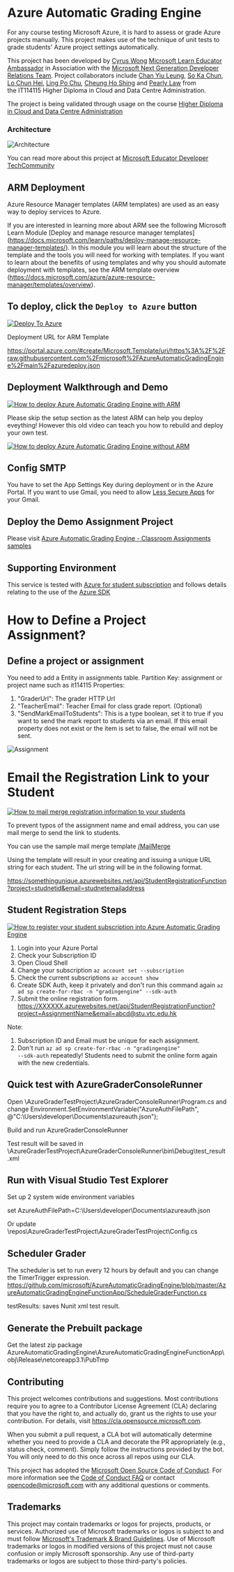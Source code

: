 # Azure Automatic Grading Engine

For any course testing Microsoft Azure, it is hard to assess or grade Azure projects manually. This project makes use of the technique of unit tests to grade students' Azure project settings automatically.

This project has been developed by [Cyrus Wong]( https://www.linkedin.com/in/cyruswong) [Microsoft Learn Educator Ambassador](https://docs.microsoft.com/learn/roles/educator/learn-for-educators-overview) in Association with the [Microsoft Next Generation Developer Relations Team](https://techcommunity.microsoft.com/t5/educator-developer-blog/bg-p/EducatorDeveloperBlog?WT.mc_id=academic-39457-leestott).
Project collaborators include [Chan Yiu Leung](https://www.linkedin.com/in/hadeschan/), [So Ka Chun](https://www.linkedin.com/in/so-ka-chun-0643971a5/), [Lo Chun Hei](https://www.linkedin.com/in/chunhei-lo-86a9301b5/), [Ling Po Chu](https://www.linkedin.com/in/po-chu-ling-88392b1b5/), [Cheung Ho Shing](https://www.linkedin.com/in/cheunghoshing/) and [Pearly Law](https://www.linkedin.com/in/mei-ching-pearly-jean-law-172707171/) from the IT114115 Higher Diploma in Cloud and Data Centre Administration.

The project is being validated through usage on the course [Higher Diploma in Cloud and Data Centre Administration](https://www.vtc.edu.hk/admission/en/programme/it114115-higher-diploma-in-cloud-and-data-centre-administration/)

### Architecture

![Architecture](./images/GraderArchitecture.png)

You can read more about this project at [Microsoft Educator Developer TechCommunity](https://techcommunity.microsoft.com/t5/educator-developer-blog/microsoft-azure-automatic-grading-engine-oct-2021-update/ba-p/2849141?WT.mc_id=academic-39457-leestott)

## ARM Deployment 

Azure Resource Manager templates (ARM templates) are used as an easy way to deploy services to Azure. 

If you are interested in learning more about ARM see the following Microsoft Learn Module [Deploy and manage resource manager templates] (https://docs.microsoft.com/learn/paths/deploy-manage-resource-manager-templates/). In this module you will learn about the structure of the template and the tools you will need for working with templates. If you want to learn about the benefits of using templates and why you should automate deployment with templates, see the ARM template overview (https://docs.microsoft.com/azure/azure-resource-manager/templates/overview). 

## To deploy, click the `Deploy to Azure` button 

[![Deploy To Azure](https://raw.githubusercontent.com/Azure/azure-quickstart-templates/master/1-CONTRIBUTION-GUIDE/images/deploytoazure.svg?sanitize=true)](https://portal.azure.com/#create/Microsoft.Template/uri/https%3A%2F%2Fraw.githubusercontent.com%2Fmicrosoft%2FAzureAutomaticGradingEngine%2Fmain%2Fazuredeploy.json)

Deployment URL for ARM Template 

https://portal.azure.com/#create/Microsoft.Template/uri/https%3A%2F%2Fraw.githubusercontent.com%2Fmicrosoft%2FAzureAutomaticGradingEngine%2Fmain%2Fazuredeploy.json 

## Deployment Walkthrough and Demo

[![How to deploy Azure Automatic Grading Engine with ARM](http://img.youtube.com/vi/tf4GnPIrDuI/0.jpg)](https://youtu.be/tf4GnPIrDuI "How to deploy Azure Automatic Grading Engine with ARM.")

Please skip the setup section as the latest ARM can help you deploy eveything! However this old video can teach you how to rebuild and deploy your own test.

[![How to deploy Azure Automatic Grading Engine without ARM](http://img.youtube.com/vi/LClFO3OkThY/0.jpg)](https://youtu.be/LClFO3OkThY "How to deploy Azure Automatic Grading Engine without ARM.")


## Config SMTP
You have to set the App Settings Key during deployment or in the Azure Portal. If you want to use Gmail, you need to allow [Less Secure Apps](https://myaccount.google.com/lesssecureapps) for your Gmail.


## Deploy the Demo Assignment Project
Please visit [Azure Automatic Grading Engine - Classroom Assignments samples](https://github.com/microsoft/AzureAutomaticGradingEngine_Assignments)


## Supporting Environment

This service is tested with [Azure for student subscription](http://aka.ms/azure4students) and follows details relating to the use of the [Azure SDK](https://devblogs.microsoft.com/azure-sdk/authentication-and-the-azure-sdk?WT.mc_id=academic-39456-leestott)

# How to Define a Project Assignment?

## Define a project or assignment

You need to add a Entity in assignments table.
Partition Key: assignment or project name such as it114115
Properties:
1. "GraderUrl":  The grader HTTP Url 
2. "TeacherEmail":  Teacher Email for class grade report. (Optional)
3. "SendMarkEmailToStudents": This is a type boolean, set it to true if you want to send the mark report to students via an email. If this email property does not exist or the item is set to false, the email will not be sent.

![Assignment](./images/AssignmentTableRecord.png)

# Email the Registration Link to your Student

[![How to mail merge registration information to your students](http://img.youtube.com/vi/CXc7fx6nNJk/0.jpg)](https://youtu.be/CXc7fx6nNJk "How to mail merge registration information to your students?")

To prevent typos of the assignment name and email address, you can use mail merge to send the link to students.

You can use the sample mail merge template [/MailMerge](https://github.com/microsoft/AzureAutomaticGradingEngine/tree/main/MailMerge)

Using the template will result in your creating and issuing a unique URL string for each student. The url string will be in the following format.

https://somethingunique.azurewebsites.net/api/StudentRegistrationFunction?project=studnetid&email=studnetemailaddress

## Student Registration Steps

[![How to register your student subscription into Azure Automatic Grading Engine](http://img.youtube.com/vi/t7PEhPoilLY/0.jpg)](https://youtu.be/t7PEhPoilLY "How to register your student subscription into Azure Automatic Grading Engine")
1.	Login into your Azure Portal
2.	Check your Subscription ID
3.	Open Cloud Shell
4.	Change your subscription
<code>az account set --subscription <your-subscriptions-id></code>
5.	Check the current subscriptions
<code>az account show</code>
6.	Create SDK Auth, keep it privately and don't run this command again
<code>az ad sp create-for-rbac -n "gradingengine" --sdk-auth</code>
7.	Submit the online registration form.
https://XXXXXX.azurewebsites.net/api/StudentRegistrationFunction?project=AssignmentName&email=abcd@stu.vtc.edu.hk

Note: 

1. Subscription ID and Email must be unique for each assignment.
2. Don't run <code>az ad sp create-for-rbac -n "gradingengine" --sdk-auth</code> repeatedly! Students need to submit the online form again with the new credentials.

## Quick test with AzureGraderConsoleRunner

Open \AzureGraderTestProject\AzureGraderConsoleRunner\Program.cs and change Environment.SetEnvironmentVariable("AzureAuthFilePath", @"C:\Users\developer\Documents\azureauth.json");

Build and run AzureGraderConsoleRunner

Test result will be saved in \AzureGraderTestProject\AzureGraderConsoleRunner\bin\Debug\test_result.xml

## Run with Visual Studio Test Explorer

Set up 2 system wide environment variables

set AzureAuthFilePath=C:\Users\developer\Documents\azureauth.json

Or update \repos\AzureGraderTestProject\AzureGraderTestProject\Config.cs

## Scheduler Grader

The scheduler is set to run every 12 hours by default and you can change the TimerTrigger expression.
https://github.com/microsoft/AzureAutomaticGradingEngine/blob/master/AzureAutomaticGradingEngineFunctionApp/ScheduleGraderFunction.cs 

testResults: saves Nunit xml test result.

## Generate the Prebuilt package

Get the latest zip package
AzureAutomaticGradingEngine\AzureAutomaticGradingEngineFunctionApp\obj\Release\netcoreapp3.1\PubTmp 

## Contributing

This project welcomes contributions and suggestions.  Most contributions require you to agree to a
Contributor License Agreement (CLA) declaring that you have the right to, and actually do, grant us
the rights to use your contribution. For details, visit https://cla.opensource.microsoft.com.

When you submit a pull request, a CLA bot will automatically determine whether you need to provide
a CLA and decorate the PR appropriately (e.g., status check, comment). Simply follow the instructions
provided by the bot. You will only need to do this once across all repos using our CLA.

This project has adopted the [Microsoft Open Source Code of Conduct](https://opensource.microsoft.com/codeofconduct/).
For more information see the [Code of Conduct FAQ](https://opensource.microsoft.com/codeofconduct/faq/) or
contact [opencode@microsoft.com](mailto:opencode@microsoft.com) with any additional questions or comments.

## Trademarks

This project may contain trademarks or logos for projects, products, or services. Authorized use of Microsoft 
trademarks or logos is subject to and must follow 
[Microsoft's Trademark & Brand Guidelines](https://www.microsoft.com/en-us/legal/intellectualproperty/trademarks/usage/general).
Use of Microsoft trademarks or logos in modified versions of this project must not cause confusion or imply Microsoft sponsorship.
Any use of third-party trademarks or logos are subject to those third-party's policies.
